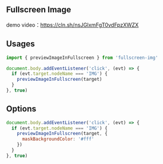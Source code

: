 ## Fullscreen Image

demo video：https://cln.sh/nsJGlxmFgT0vdFpzXWZX

## Usages

```javascript
import { previewImageInFullscreen } from 'fullscreen-img'

document.body.addEventListener('click', (evt) => {
  if (evt.target.nodeName === 'IMG') {
    previewImageInFullscreen(target)
  }
}, true)
```

## Options

```javascript
document.body.addEventListener('click', (evt) => {
  if (evt.target.nodeName === 'IMG') {
    previewImageInFullscreen(target, {
      maskBackgroundColor: '#fff'
    })
  }
}, true)
```
